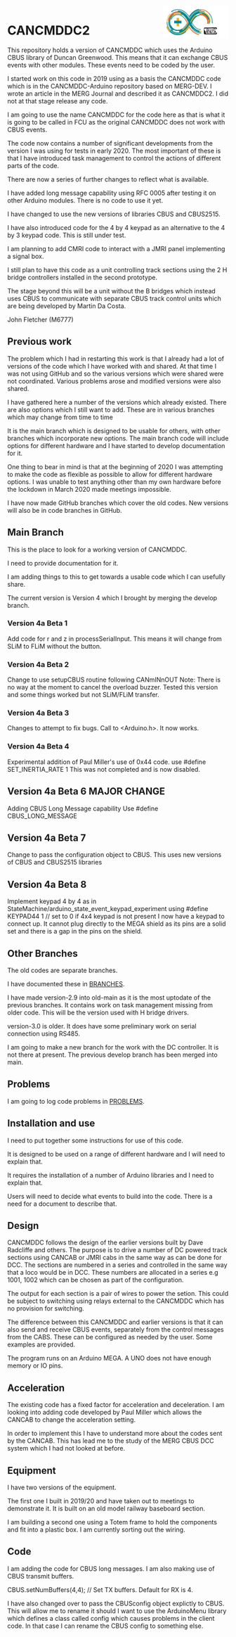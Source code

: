 <img align="right" src="arduino_cbus_logo.png"  width="150" height="75">

# CANCMDDC2

This repository holds a version of CANCMDDC which uses the Arduino CBUS library of Duncan Greenwood. This means that it can exchange CBUS events with other modules. These events need to be coded by the user.

I started work on this code in 2019 using as a basis the CANCMDDC code which is in the CANCMDDC-Arduino repository based on MERG-DEV. I wrote an article in the MERG Journal and described it as CANCMDDC2. I did not at that stage release any code.

I am going to use the name CANCMDDC for the code here as that is what it is going to be called in FCU as the original CANCMDDC does not work with CBUS events.

The code now contains a number of significant developments from the version I was using for tests in early 2020. The most important of these is that I have introduced task management to control the actions of different parts of the code.

There are now a series of further changes to reflect what is available.

I have added long message capability using RFC 0005 after testing it on other Arduino modules. There is no code to use it yet.

I have changed to use the new versions of libraries CBUS and CBUS2515.

I have also introduced code for the 4 by 4 keypad as an alternative to the 4 by 3 keypad code. This is still under test.

I am planning to add CMRI code to interact with a JMRI panel implementing a signal box.

I still plan to have this code as a unit controlling track sections using the 2 H bridge controllers installed in the second prototype.

The stage beyond this will be a unit without the B bridges which instead uses CBUS to communicate with separate CBUS track control units which are being developed by Martin Da Costa. 

John Fletcher (M6777)

## Previous work

The problem which I had in restarting this work is that I already had a lot of versions of the code which I have worked with and shared. At that time I was not using GitHub and so the various versions which were shared were not coordinated. Various problems arose and modified versions were also shared.

I have gathered here a number of the versions which already existed. There are also options which I still want to add. These are in various branches which may change from time to time

It is the main branch which is designed to be usable for others, with other branches which incorporate new options. The main branch code will include options for different hardware and I have started to develop documentation for it.

One thing to bear in mind is that at the beginning of 2020 I was attempting to make the code as flexible as possible to allow for different hardware options. I was unable to test anything other than my own hardware before the lockdown in March 2020 made meetings impossible.

I have now made GitHub branches which cover the old codes. New versions will also be in code branches in GitHub.

## Main Branch

This is the place to look for a working version of CANCMDDC.

I need to provide documentation for it.

I am adding things to this to get towards a usable code which I can usefully share.

The current version is Version 4 which I brought by merging the develop branch.

### Version 4a Beta 1 

Add code for r and z in processSerialInput. This means it will change from SLiM to FLiM without the button.

### Version 4a Beta 2

Change to use setupCBUS routine following CANmINnOUT
Note: There is no way at the moment to cancel the overload buzzer.
Tested this version and some things worked but not SLiM/FLiM transfer.

### Version 4a Beta 3

Changes to attempt to fix bugs. Call to <Arduino.h>. It now works.

### Version 4a Beta 4

Experimental addition of Paul Miller's use of 0x44 code.
use #define SET_INERTIA_RATE 1
This was not completed and is now disabled.

## Version 4a Beta 6 MAJOR CHANGE

Adding CBUS Long Message capability
Use #define CBUS_LONG_MESSAGE

## Version 4a Beta 7

Change to pass the configuration object to CBUS.
This uses new versions of CBUS and CBUS2515 libraries

## Version 4a Beta 8

Implement keypad 4 by 4 as in StateMachine/arduino_state_event_keypad_experiment
using #define KEYPAD44      1 // set to 0 if 4x4 keypad is not present
I now have a keypad to connect up. It cannot plug directly to the MEGA shield
as its pins are a solid set and there is a gap in the pins on the shield.


## Other Branches

The old codes are separate branches.

I have documented these in [BRANCHES](BRANCHES.md).

I have made version-2.9 into old-main as it is the most uptodate of the previous branches. It contains work on task management missing from older code. This will be the version used with H bridge drivers.

version-3.0 is older. It does have some preliminary work on serial connection using RS485.

I am going to make a new branch for the work with the DC controller. It is not there at present. The previous develop branch has been merged into main.

## Problems

I am going to log code problems in [PROBLEMS](PROBLEMS.md).

## Installation and use

I need to put together some instructions for use of this code.

It is designed to be used on a range of different hardware and I will need to explain that.

It requires the installation of a number of Arduino libraries and I need to explain that.

Users will need to decide what events to build into the code. There is a need for a document to describe that.

## Design

CANCMDDC follows the design of the earlier versions built by Dave Radcliffe and others. The purpose is to drive a number of DC powered track sections using CANCAB or JMRI cabs in the same way as can be done for DCC. The sections are numbered in a series and controlled in the same way that a loco would be in DCC. These numbers are allocated in a series e.g 1001, 1002 which can be chosen as part of the configuration.

The output for each section is a pair of wires to power the setion. This could be subject to switching using relays external to the CANCMDDC which has no provision for switching.

The difference between this CANCMDDC and earlier versions is that it can also send and receive CBUS events, separately from the control messages from the CABS. These can be configured as needed by the user. Some examples are provided.

The program runs on an Arduino MEGA. A UNO does not have enough memory or IO pins.

## Acceleration

The existing code has a fixed factor for acceleration and deceleration. I am looking into adding code developed by Paul Miller which allows the CANCAB to change the acceleration setting.

In order to implement this I have to understand more about the codes sent by the CANCAB. This has lead me to the study of the MERG CBUS DCC system which I had not looked at before.

## Equipment

I have two versions of the equipment.

The first one I built in 2019/20 and have taken out to meetings to demonstrate it. It is built on an old model railway baseboard section.

I am building a second one using a Totem frame to hold the components and fit into a plastic box. I am currently sorting out the wiring.

## Code

I am adding the code for CBUS long messages. I am also making use of CBUS transmit buffers.

CBUS.setNumBuffers(4,4); // Set TX buffers. Default for RX is 4.

I have also changed over to pass the CBUSconfig object explictly to CBUS. This will allow me to rename it should I want to use the ArduinoMenu library which defines a class called config which causes problems in the client code. In that case I can rename the CBUS config to something else.
